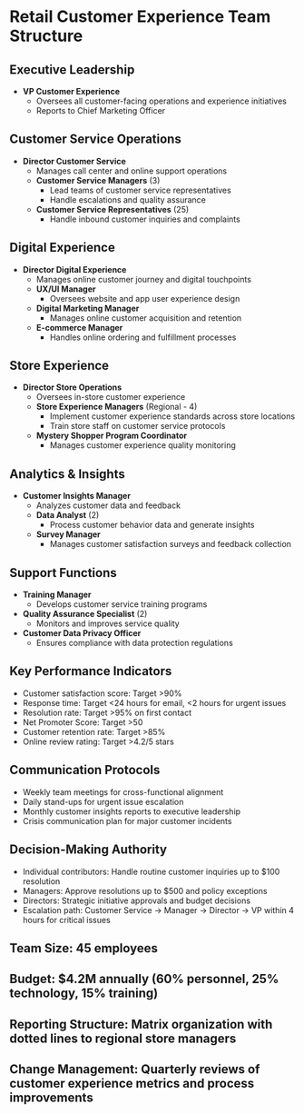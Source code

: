# Retail Customer Experience Team Structure

## Executive Leadership
- **VP Customer Experience**
  - Oversees all customer-facing operations and experience initiatives
  - Reports to Chief Marketing Officer

## Customer Service Operations
- **Director Customer Service**
  - Manages call center and online support operations
  - **Customer Service Managers** (3)
    - Lead teams of customer service representatives
    - Handle escalations and quality assurance
  - **Customer Service Representatives** (25)
    - Handle inbound customer inquiries and complaints

## Digital Experience
- **Director Digital Experience**
  - Manages online customer journey and digital touchpoints
  - **UX/UI Manager**
    - Oversees website and app user experience design
  - **Digital Marketing Manager**
    - Manages online customer acquisition and retention
  - **E-commerce Manager**
    - Handles online ordering and fulfillment processes

## Store Experience
- **Director Store Operations**
  - Oversees in-store customer experience
  - **Store Experience Managers** (Regional - 4)
    - Implement customer experience standards across store locations
    - Train store staff on customer service protocols
  - **Mystery Shopper Program Coordinator**
    - Manages customer experience quality monitoring

## Analytics & Insights
- **Customer Insights Manager**
  - Analyzes customer data and feedback
  - **Data Analyst** (2)
    - Process customer behavior data and generate insights
  - **Survey Manager**
    - Manages customer satisfaction surveys and feedback collection

## Support Functions
- **Training Manager**
  - Develops customer service training programs
- **Quality Assurance Specialist** (2)
  - Monitors and improves service quality
- **Customer Data Privacy Officer**
  - Ensures compliance with data protection regulations

## Key Performance Indicators
- Customer satisfaction score: Target >90%
- Response time: Target <24 hours for email, <2 hours for urgent issues
- Resolution rate: Target >95% on first contact
- Net Promoter Score: Target >50
- Customer retention rate: Target >85%
- Online review rating: Target >4.2/5 stars

## Communication Protocols
- Weekly team meetings for cross-functional alignment
- Daily stand-ups for urgent issue escalation
- Monthly customer insights reports to executive leadership
- Crisis communication plan for major customer incidents

## Decision-Making Authority
- Individual contributors: Handle routine customer inquiries up to $100 resolution
- Managers: Approve resolutions up to $500 and policy exceptions
- Directors: Strategic initiative approvals and budget decisions
- Escalation path: Customer Service → Manager → Director → VP within 4 hours for critical issues

## Team Size: 45 employees
## Budget: $4.2M annually (60% personnel, 25% technology, 15% training)
## Reporting Structure: Matrix organization with dotted lines to regional store managers
## Change Management: Quarterly reviews of customer experience metrics and process improvements